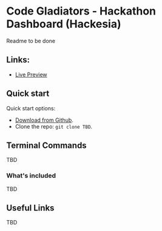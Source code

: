 # Code Gladiators - Hackathon Dashboard (Hackesia)

Readme to be done

## Links:

+ [Live Preview](https://zwq3nk5olm.codesandbox.io)

## Quick start

Quick start options:

- [Download from Github](TBD).
- Clone the repo: `git clone TBD`.

## Terminal Commands

TBD

### What's included

TBD

## Useful Links

TBD
